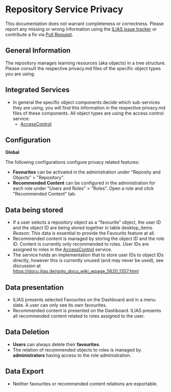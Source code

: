 # Repository Service Privacy

This documentation does not warrant completeness or correctness. Please report any
missing or wrong information using the [ILIAS issue tracker](https://mantis.ilias.de)
or contribute a fix via [Pull Request](./docs/development/contributing.md#pull-request-to-the-repositories).


## General Information

The repository manages learning resources (aka objects) in a tree structure. Please consult the respective privacy.md files of the specific object types you are using.

## Integrated Services

- In general the specific object components decide which sub-services they are using, you will find this information in the respective privacy.md files of these components. All object types are using the access control service:
  - [AccessControl](../../ILIAS/AccessControl/PRIVACY.md)

## Configuration

**Global**

The following configurations configure privacy related features:

- **Favourites** can be activated in the administration under "Reposity and Objects" > "Repository".
- **Recommended Content** can be configured in the administration for each role under "Users and Roles" > "Roles". Open a role and click "Recommended Content" tab.


## Data being stored

- If a user selects a repository object as a "favourite" object, the user ID and the object ID are being stored together in table desktop_items. _Reason_: This data is essential to provide the Favourits feature at all.
- Recommended content is managed by storing the object ID and the role ID. Content is currently only recommended to roles. User IDs are assigned to roles in the [AccessControl](../../ILIAS/AccessControl/PRIVACY.md) service. 
- The service holds an implementation that to store user IDs to object IDs directly, however this is currently unused (and may never be used), see discussion at https://docu.ilias.de/goto_docu_wiki_wpage_5620_1357.html

## Data presentation

- ILIAS presents selected Favourites on the Dashboard and in a menu slate. A user can only see its own favourites.
- Recommended content is presented on the Dashboard. ILIAS presents all recommended content related to roles assigned to the user.

## Data Deletion

- **Users** can always delete their **favourites**.
- The relation of recommended objects to roles is managed by **administrators** having access to the role administration.

## Data Export

- Neither favourites or recommended content relations are exportable.